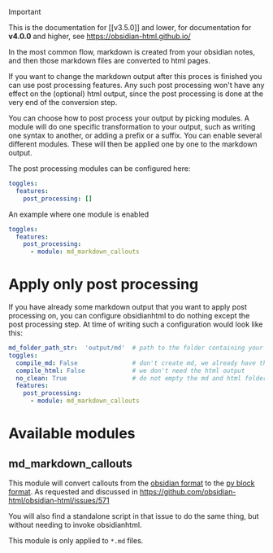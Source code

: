 >[!important]
> This is the documentation for [[v3.5.0]] and lower, for documentation for **v4.0.0** and higher, see https://obsidian-html.github.io/

In the most common flow, markdown is created from your obsidian notes, and then those markdown files are converted to html pages.

If you want to change the markdown output after this proces is finished you can use post processing features. Any such post processing won't have any effect on the (optional) html output, since the post processing is done at the very end of the conversion step. 

You can choose how to post process your output by picking modules. A module will do one specific transformation to your output, such as writing one syntax to another, or adding a prefix or a suffix. You can enable several different modules. These will then be applied one by one to the markdown output.

The post processing modules can be configured here:
``` yaml
toggles:
  features:
    post_processing: []
```

An example where one module is enabled

``` yaml
toggles:
  features:
    post_processing:
      - module: md_markdown_callouts
```

# Apply only post processing
If you have already some markdown output that you want to apply post processing on, you can configure obsidianhtml to do nothing except the post processing step. At time of writing such a configuration would look like this:

``` yaml
md_folder_path_str:  'output/md'  # path to the folder containing your markdown files
toggles:
  compile_md: False               # don't create md, we already have the files!
  compile_html: False             # we don't need the html output
  no_clean: True                  # do not empty the md and html folders
  features:
    post_processing: 
      - module: md_markdown_callouts
```

# Available modules
## md_markdown_callouts
This module will convert callouts from the [obsidian format](https://help.obsidian.md/How+to/Use+callouts) to the [py block format](https://oprypin.github.io/markdown-callouts/#block-level-syntax). 
As requested and discussed in https://github.com/obsidian-html/obsidian-html/issues/571 

You will also find a standalone script in that issue to do the same thing, but without needing to invoke obsidianhtml.

This module is only applied to `*.md` files.





